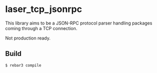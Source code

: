 laser_tcp_jsonrpc
=====

This library aims to be a JSON-RPC protocol parser handling packages coming through a TCP connection. 

Not production ready. 


Build
-----

    $ rebar3 compile
